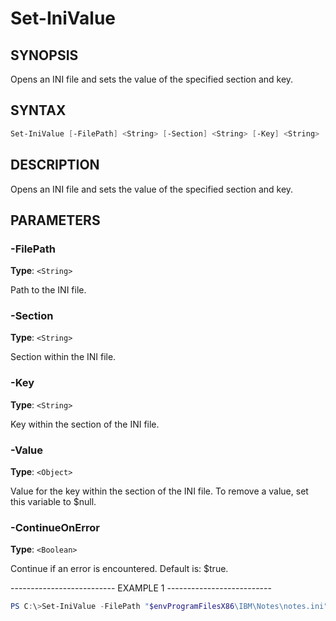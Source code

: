 Set-IniValue
============

SYNOPSIS
--------

Opens an INI file and sets the value of the specified section and key.

SYNTAX
------

```powershell
Set-IniValue [-FilePath] <String> [-Section] <String> [-Key] <String> [-Value] <Object> [[-ContinueOnError] <Boolean>] [<CommonParameters>]
```

DESCRIPTION
-----------

Opens an INI file and sets the value of the specified section and key.

PARAMETERS
----------

### -FilePath

**Type**: `<String>`

Path to the INI file.

### -Section

**Type**: `<String>`

Section within the INI file.

### -Key

**Type**: `<String>`

Key within the section of the INI file.

### -Value

**Type**: `<Object>`

Value for the key within the section of the INI file. To remove a value,
set this variable to $null.

### -ContinueOnError

**Type**: `<Boolean>`

Continue if an error is encountered. Default is: $true.

-------------------------- EXAMPLE 1 --------------------------

```powershell
PS C:\>Set-IniValue -FilePath "$envProgramFilesX86\IBM\Notes\notes.ini" -Section 'Notes' -Key 'KeyFileName' -Value 'MyFile.ID'
```
